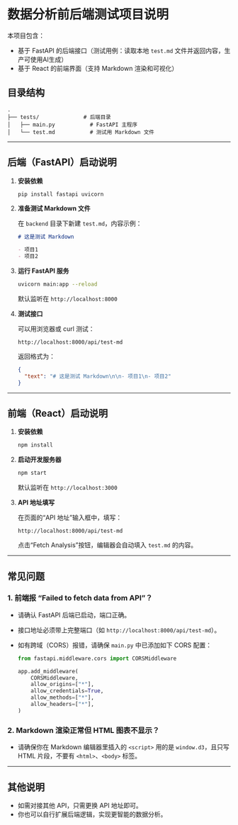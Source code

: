 # 数据分析前后端测试项目说明

本项目包含：
- 基于 FastAPI 的后端接口（测试用例：读取本地 `test.md` 文件并返回内容，生产可使用AI生成）
- 基于 React 的前端界面（支持 Markdown 渲染和可视化）

## 目录结构

```
.
├── tests/              # 后端目录
│   ├── main.py           # FastAPI 主程序
│   └── test.md           # 测试用 Markdown 文件
```

---

## 后端（FastAPI）启动说明

1. **安装依赖**

   ```bash
   pip install fastapi uvicorn
   ```

2. **准备测试 Markdown 文件**

   在 `backend` 目录下新建 `test.md`，内容示例：

   ```markdown
   # 这是测试 Markdown

   - 项目1
   - 项目2
   ```

3. **运行 FastAPI 服务**

   ```bash
   uvicorn main:app --reload
   ```

   默认监听在 `http://localhost:8000`

4. **测试接口**

   可以用浏览器或 curl 测试：

   ```
   http://localhost:8000/api/test-md
   ```

   返回格式为：

   ```json
   {
     "text": "# 这是测试 Markdown\n\n- 项目1\n- 项目2"
   }
   ```

---

## 前端（React）启动说明

1. **安装依赖**

   ```bash
   npm install
   ```

2. **启动开发服务器**

   ```bash
   npm start
   ```

   默认监听在 `http://localhost:3000`

3. **API 地址填写**

   在页面的“API 地址”输入框中，填写：

   ```
   http://localhost:8000/api/test-md
   ```

   点击“Fetch Analysis”按钮，编辑器会自动填入 `test.md` 的内容。

---

## 常见问题

### 1. 前端报 “Failed to fetch data from API”？

- 请确认 FastAPI 后端已启动，端口正确。
- 接口地址必须带上完整端口（如 `http://localhost:8000/api/test-md`）。
- 如有跨域（CORS）报错，请确保 `main.py` 中已添加如下 CORS 配置：

  ```python
  from fastapi.middleware.cors import CORSMiddleware

  app.add_middleware(
      CORSMiddleware,
      allow_origins=["*"],
      allow_credentials=True,
      allow_methods=["*"],
      allow_headers=["*"],
  )
  ```

### 2. Markdown 渲染正常但 HTML 图表不显示？

- 请确保你在 Markdown 编辑器里插入的 `<script>` 用的是 `window.d3`，且只写 HTML 片段，不要有 `<html>`、`<body>` 标签。

---

## 其他说明

- 如需对接其他 API，只需更换 API 地址即可。
- 你也可以自行扩展后端逻辑，实现更智能的数据分析。
